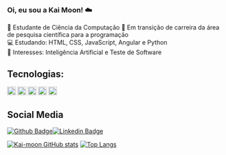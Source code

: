 ### Oi, eu sou a Kai Moon! ☁️

🌸 Estudante de Ciência da Computação
🌱 Em transição de carreira da área de pesquisa científica para a programação  
💻 Estudando: HTML, CSS, JavaScript, Angular e Python  
🎯 Interesses: Inteligência Artificial e Teste de Software

## Tecnologias:
<img height="20" src="https://img.shields.io/badge/HTML5-E34F26?style=for-the-badge&logo=html5&logoColor=white" /> <img height="20" src="https://img.shields.io/badge/CSS3-1572B6?style=for-the-badge&logo=css3&logoColor=white"> <img height="20" src="https://img.shields.io/badge/JavaScript-323330?style=for-the-badge&logo=javascript&logoColor=F7DF1E"> <img height="20" src="https://img.shields.io/badge/Angular-DD0031?style=for-the-badge&logo=angular&logoColor=white"> <img height="20" src="https://img.shields.io/badge/Python-FFD43B?style=for-the-badge&logo=python&logoColor=darkgreen">

## Social Media
[![Github Badge](https://img.shields.io/badge/-Github-000?style=flat-square&logo=Github&logoColor=white&link=https://github.com/Kai-moon)](https://github.com/Kai-moon)[![Linkedin Badge](https://img.shields.io/badge/-LinkedIn-blue?style=flat-square&logo=Linkedin&logoColor=white&link=https://www.linkedin.com/in/carlavieira1401/)](https://www.linkedin.com/in/carlavieira1401/)

[![Kai-moon GitHub stats](https://github-readme-stats.vercel.app/api?username=Kai-moon&show_icons=true&theme=radical)](https://github.com/Kai-moon/github-readme-stats)    [![Top Langs](https://github-readme-stats.vercel.app/api/top-langs/?username=Kai-moon&layout=compact&theme=radical)](https://github.com/Kai-moon/github-readme-stats)
